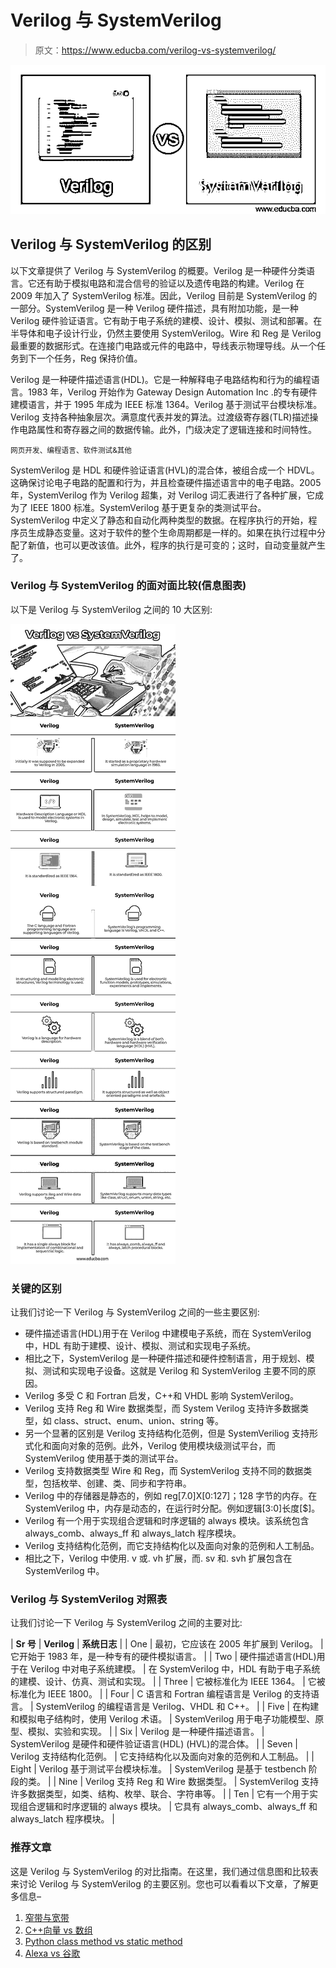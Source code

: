 # Verilog 与 SystemVerilog

> 原文：<https://www.educba.com/verilog-vs-systemverilog/>

![Verilog vs SystemVerilog](img/00250527b86a2726e9605e70d6775f68.png)



## Verilog 与 SystemVerilog 的区别

以下文章提供了 Verilog 与 SystemVerilog 的概要。Verilog 是一种硬件分类语言。它还有助于模拟电路和混合信号的验证以及遗传电路的构建。Verilog 在 2009 年加入了 SystemVerilog 标准。因此，Verilog 目前是 SystemVerilog 的一部分。SystemVerilog 是一种 Verilog 硬件描述，具有附加功能，是一种 Verilog 硬件验证语言。它有助于电子系统的建模、设计、模拟、测试和部署。在半导体和电子设计行业，仍然主要使用 SystemVerilog。Wire 和 Reg 是 Verilog 最重要的数据形式。在连接门电路或元件的电路中，导线表示物理导线。从一个任务到下一个任务，Reg 保持价值。

Verilog 是一种硬件描述语言(HDL)。它是一种解释电子电路结构和行为的编程语言。1983 年，Verilog 开始作为 Gateway Design Automation Inc .的专有硬件建模语言，并于 1995 年成为 IEEE 标准 1364。Verilog 基于测试平台模块标准。Verilog 支持各种抽象层次。满意度代表并发的算法。过渡级寄存器(TLR)描述操作电路属性和寄存器之间的数据传输。此外，门级决定了逻辑连接和时间特性。

<small>网页开发、编程语言、软件测试&其他</small>

SystemVerilog 是 HDL 和硬件验证语言(HVL)的混合体，被组合成一个 HDVL。这确保讨论电子电路的配置和行为，并且检查硬件描述语言中的电子电路。2005 年，SystemVerilog 作为 Verilog 超集，对 Verilog 词汇表进行了各种扩展，它成为了 IEEE 1800 标准。SystemVerilog 基于更复杂的类测试平台。SystemVerilog 中定义了静态和自动化两种类型的数据。在程序执行的开始，程序员生成静态变量。这对于软件的整个生命周期都是一样的。如果在执行过程中分配了新值，也可以更改该值。此外，程序的执行是可变的；这时，自动变量就产生了。

### Verilog 与 SystemVerilog 的面对面比较(信息图表)

以下是 Verilog 与 SystemVerilog 之间的 10 大区别:

![Verilog-vs-SystemVerilog-info](img/c526f0c2676110c86c59972b0eba5e1c.png)



### 关键的区别

让我们讨论一下 Verilog 与 SystemVerilog 之间的一些主要区别:

*   硬件描述语言(HDL)用于在 Verilog 中建模电子系统，而在 SystemVerilog 中，HDL 有助于建模、设计、模拟、测试和实现电子系统。
*   相比之下，SystemVerilog 是一种硬件描述和硬件控制语言，用于规划、模拟、测试和实现电子设备。这就是 Verilog 和 SystemVerilog 主要不同的原因。
*   Verilog 多受 C 和 Fortran 启发，C++和 VHDL 影响 SystemVerilog。
*   Verilog 支持 Reg 和 Wire 数据类型，而 System Verilog 支持许多数据类型，如 class、struct、enum、union、string 等。
*   另一个显著的区别是 Verilog 支持结构化范例，但是 SystemVeriliog 支持形式化和面向对象的范例。此外，Verilog 使用模块级测试平台，而 SystemVerilog 使用基于类的测试平台。
*   Verilog 支持数据类型 Wire 和 Reg，而 SystemVerilog 支持不同的数据类型，包括枚举、创建、类、同步和字符串。
*   Verilog 中的存储器是静态的，例如 reg[7.0]X[0:127]；128 字节的内存。在 SystemVerilog 中，内存是动态的，在运行时分配。例如逻辑[3:0]长度[$]。
*   Verilog 有一个用于实现组合逻辑和时序逻辑的 always 模块。该系统包含 always_comb、always_ff 和 always_latch 程序模块。
*   Verilog 支持结构化范例，而它支持结构化以及面向对象的范例和人工制品。
*   相比之下，Verilog 中使用. v 或. vh 扩展，而. sv 和. svh 扩展包含在 SystemVerilog 中。

### Verilog 与 SystemVerilog 对照表

让我们讨论一下 Verilog 与 SystemVerilog 之间的主要对比:

| **Sr 号** | **Verilog** | **系统日志** |
| One | 最初，它应该在 2005 年扩展到 Verilog。 | 它开始于 1983 年，是一种专有的硬件模拟语言。 |
| Two | 硬件描述语言(HDL)用于在 Verilog 中对电子系统建模。 | 在 SystemVerilog 中，HDL 有助于电子系统的建模、设计、仿真、测试和实现。 |
| Three | 它被标准化为 IEEE 1364。 | 它被标准化为 IEEE 1800。 |
| Four | C 语言和 Fortran 编程语言是 Verilog 的支持语言。 | SystemVerilog 的编程语言是 Verilog、VHDL 和 C++。 |
| Five | 在构建和模拟电子结构时，使用 Verilog 术语。 | SystemVerilog 用于电子功能模型、原型、模拟、实验和实现。 |
| Six | Verilog 是一种硬件描述语言。 | SystemVerilog 是硬件和硬件验证语言(HDL) (HVL)的混合体。 |
| Seven | Verilog 支持结构化范例。 | 它支持结构化以及面向对象的范例和人工制品。 |
| Eight | Verilog 基于测试平台模块标准。 | SystemVerilog 是基于 testbench 阶段的类。 |
| Nine | Verilog 支持 Reg 和 Wire 数据类型。 | SystemVerilog 支持许多数据类型，如类、结构、枚举、联合、字符串等。 |
| Ten | 它有一个用于实现组合逻辑和时序逻辑的 always 模块。 | 它具有 always_comb、always_ff 和 always_latch 程序模块。 |

### 推荐文章

这是 Verilog 与 SystemVerilog 的对比指南。在这里，我们通过信息图和比较表来讨论 Verilog 与 SystemVerilog 的主要区别。您也可以看看以下文章，了解更多信息–

1.  [窄带与宽带](https://www.educba.com/narrowband-vs-broadband/)
2.  [C++向量 vs 数组](https://www.educba.com/c-plus-plus-vector-vs-c-plus-plus-array/)
3.  [Python class method vs static method](https://www.educba.com/python-classmethod-vs-staticmethod/)
4.  [Alexa vs 谷歌](https://www.educba.com/alexa-vs-google/)





